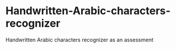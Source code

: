 # Handwritten-Arabic-characters-recognizer
Handwritten Arabic characters recognizer as an assessment
